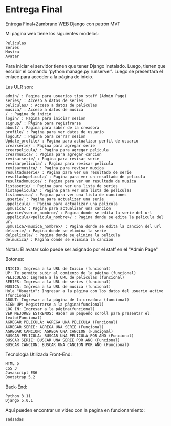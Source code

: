 # Entrega Final
Entrega Final+Zambrano WEB Django con patrón MVT

Mi página web tiene los siguientes modelos:

    Películas
    Series
    Musica
    Avatar

Para iniciar el servidor tienen que tener Django instalado. Luego, tienen que escribir el comando 'python manage.py runserver'. Luego se presentará el enlace para acceder a la página de inicio.

Las ULR son:

    admin/ : Pagina para usuarios tipo staff (Admin Page)
    series/ : Acceso a datos de series
    peliculas/ : Acceso a datos de peliculas
    musica/ : Acceso a datos de musica
    / : Pagina de inicio
    login/ : Pagina para iniciar sesion
    signup/ : PAgina para registrarse
    about/ : Pagina para saber de la creadora
    profile/ : Pagina para ver datos de usuario
    logout/ : Pagina para cerrar sesion
    Update_profile/ : Pagina para actualizar perfil de usuario
    crearserie/ : Pagina para agregar serie
    crearpelicula/ : Pagina para agregar pelicula
    crearmusica/ : Pagina para agregar cancion
    revisarserie/ : Pagina para revisar serie
    revisarpelicula/ : Pagina para revisar pelicula
    revisarmusica/ : Pagina para revisar musica
    resultadoserie/ : Pagina para ver un resultado de serie
    resultadopelicula/ : Pagina para ver un resultado de pelicula
    resultadomusica/ : Pagina para ver un resultado de musica
    listaserie/ : Pagina para ver una lista de series
    listapelicula/ : Pagina para ver una lista de peliculas
    listamusica/ : Pagina para ver una lista de canciones
    upserie/ : Pagina para actualizar una serie
    uppelicula/ : Pagina para actualizar una pelicula
    upmusica/ : Pagina para actualizar una cancion
    upserie/<serie_nombre>/ : Pagina donde se edita la serie del url
    uppelicula/<pelicula_nombre>/ : Pagina donde se edita la pelicula del url
    upmusica/<musica_nombre>/ : Pagina donde se edita la cancion del url
    delserie/ : Pagina donde se elimina la serie
    delpelicula/ : Pagina donde se elimina la pelicula
    delmusica/ : Pagina donde se elimina la cancion

Notas: El avatar solo puede ser asignado por el staff en el "Admin Page"

Botones: 

    INICIO: Ingresa a la URL de Inicio (funcional) 
    UP: Te permite subir al comienzo de la página (funcional) 
    PELICULAS: Ingresa a la URL de peliculas (funcional) 
    SERIES: Ingresa a la URL de series (funcional) 
    MUSICA: Ingresa a la URL de musica (funcional) 
    Hola "Usuario": Ingresar a la página con los datos del usuario activo (funcional) 
    ABOUT: Ingresar a la página de la creadora (funcional) 
    SIGN UP: Registrarse a la página(funcional) 
    LOG IN: Ingresar a la página(funcional) 
    VER MEJORES ESTRENOS: Hacer un pequeño scroll para presentar el texto(Funcional) 
    AGREGAR PELICULA: AGREGA UNA PELICULA (Funcional) 
    AGREGAR SERIE: AGREGA UNA SERIE (Funcional) 
    AGREGAR CANCION: AGREGA UNA CANCION (Funcional) 
    BUSCAR PELICULA: BUSCAR UNA PELICULA POR AÑO (Funcional) 
    BUSCAR SERIE: BUSCAR UNA SERIE POR AÑO (Funcional) 
    BUSCAR CANCION: BUSCAR UNA CANCION POR AÑO (Funcional) 

Tecnología Utilizada
Front-End:

    HTML 5
    CSS 3
    Javascript ES6
    Bootstrap 5.2

Back-End:

    Python 3.11
    Django 5.0.1

Aquí pueden encontrar un video con la pagina en funcionamiento: 

    sadsadas
